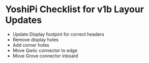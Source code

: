 # YoshiPi Checklist for v1b Layour Updates

- Update Display footpint for correct headers
- Remove display holes
- Add corner holes
- Move Qwiic connector to edge
- Move Grove connector inboard